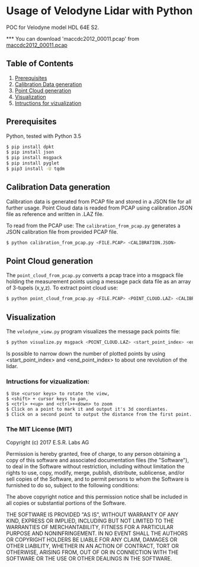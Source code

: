 # Usage of Velodyne Lidar with  Python

POC for Velodyne model HDL 64E S2.

*** You can download 'maccdc2012_00011.pcap' from [maccdc2012_00011.pcap](https://download.netresec.com/pcap/maccdc-2012/)
## Table of Contents
1. [Prerequisites](#Prerequisites)
2. [Calibration Data generation](#calibration_from_pcap)
3. [Point Cloud generation](#point_cloud_from_pcap.py)
4. [Visualization](#velodyne_view)
5. [Intructions for vizualization](#intructions-for-vizualization)

## Prerequisites

Python, tested with Python 3.5

```bash 
$ pip install dpkt
$ pip install json
$ pip install msgpack
$ pip install pyglet
$ pip3 install -U tqdm
```

## Calibration Data generation

Calibration data is generated from PCAP file and stored in a JSON file for all further usage.
Point Cloud data is readed from PCAP using calibration JSON file as reference and written in .LAZ file.

To read from the PCAP use:
The `calibration_from_pcap.py` generates a JSON calibration file from provided PCAP file.

```bash 
$ python calibration_from_pcap.py <FILE.PCAP> <CALIBRATION.JSON>
```

## Point Cloud generation
The `point_cloud_from_pcap.py` converts a pcap trace into a msgpack file holding the measurement points
using a message pack data file as an array of 3-tupels (x,y,z).
To extract point cloud use:

```bash
$ python point_cloud_from_pcap.py <FILE.PCAP> <POINT_CLOUD.LAZ> <CALIBRATION.JSON>
```

## Visualization

The `velodyne_view.py` program visualizes the message pack points file:

```bash
$ python visualize.py msgpack <POINT_CLOUD.LAZ> <start_point_index> <end_point_index>
```

Is possible to narrow down the number of plotted points by using <start_point_index> and <end_point_index> to about one revolution of the lidar.

### Intructions for vizualization:
```
$ Use <cursor keys> to rotate the view, 
$ <shift> + cursor keys to pan, 
$ <ctrl> +<up> and <ctrl>+<down> to zoom
$ Click on a point to mark it and output it's 3d coordiantes.
$ Click on a second point to output the distance from the first point.

```
### The MIT License (MIT)

Copyright (c) 2017 E.S.R. Labs AG

Permission is hereby granted, free of charge, to any person obtaining a copy
of this software and associated documentation files (the "Software"), to deal
in the Software without restriction, including without limitation the rights
to use, copy, modify, merge, publish, distribute, sublicense, and/or sell
copies of the Software, and to permit persons to whom the Software is
furnished to do so, subject to the following conditions:

The above copyright notice and this permission notice shall be included in all
copies or substantial portions of the Software.

THE SOFTWARE IS PROVIDED "AS IS", WITHOUT WARRANTY OF ANY KIND, EXPRESS OR
IMPLIED, INCLUDING BUT NOT LIMITED TO THE WARRANTIES OF MERCHANTABILITY,
FITNESS FOR A PARTICULAR PURPOSE AND NONINFRINGEMENT. IN NO EVENT SHALL THE
AUTHORS OR COPYRIGHT HOLDERS BE LIABLE FOR ANY CLAIM, DAMAGES OR OTHER
LIABILITY, WHETHER IN AN ACTION OF CONTRACT, TORT OR OTHERWISE, ARISING FROM,
OUT OF OR IN CONNECTION WITH THE SOFTWARE OR THE USE OR OTHER DEALINGS IN THE
SOFTWARE.
